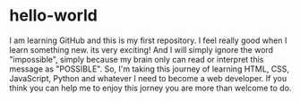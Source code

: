 # hello-world
I am learning GitHub and this is my first repository.
I feel really good when I learn something new. its very exciting! And I will simply ignore the word "impossible", simply because my brain only can read or interpret this message as "POSSIBLE".
So, I'm taking this journey of learning HTML, CSS, JavaScript, Python and whatever I need to become a web developer. If you think you can help me to enjoy this jorney you are more than welcome to do.

